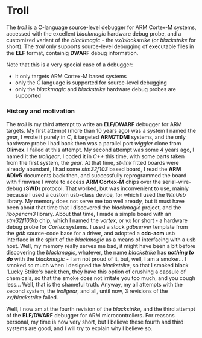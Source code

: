 # Troll

The *troll* is a C-language source-level debugger for ARM Cortex-M systems,
accessed with the excellent *blackmagic* hardware debug probe, and a customized
variant of the *blackmagic* - the *vx/blackstrike* (or *blackstrike* for short).
The *troll* only supports source-level debugging of executable files in the
**ELF** format, containig **DWARF** debug information.

Note that this is a very special case of a debugger:
- it only targets ARM Cortex-M based systems
- only the C language is supported for source-level debugging
- only the *blackmagic* and *blackstrike* hardware debug probes are supported

### History and motivation
The *troll* is my third attempt to write an **ELF/DWARF** debugger for ARM
targets. My first attempt (more than 10 years ago) was a system I named
the *gear*, I wrote it purely in *C*, it targeted **ARM7TDMI** systems,
and the only hardware probe I had back then was a parallel port *wiggler*
clone from **Olimex**. I failed at this attempt. My second attempt was
some 4 years ago, I named it the *trollgear*, I coded it in *C++* this
time, with some parts taken from the first system, the *gear*. At that time,
*st-link* fitted boards were already abundant, I had some *stm32f103* based
board, I read the **ARM ADIv5** documents back then, and successfully reprogrammed
the board with firmware I wrote to access **ARM Cortex-M** chips over the
serial-wire-debug (**SWD**) protocol. That worked, but was inconvenient to use,
mainly because I used a custom usb-class device, for which I used the *WinUsb*
library. My memory does not serve me too well aready, but it must have been
about that time that I discovered the *blackmagic* project, and the *libopencm3*
library. About that time, I made a simple board with an *stm32f103rb* chip,
which I named the *vortex*, or *vx* for short - a hardware debug probe for
*Cortex* systems. I used a stock *gdbserver* template from the *gdb* source-code
base for a driver, and adopted a **cdc-acm** usb interface in the spirit of
the *blackmagic* as a means of interfacing with a usb host. Well, my memory
really serves me bad, it might have been a bit before discovering the
*blackmagic*, whatever, the name *blackstrike* has ***nothing to do***
with the *blackmagic* - I am not proud of it, but, well, I am a smoker...
I smoked so much when I designed the *blackstrike*, so that I smoked
black 'Lucky Strike's back then, they have this option of crushing
a capsule of chemicals, so that the smoke does not irritate you too much,
and you cough less... Well, that is the shameful truth.
Anyway, my all attempts with the second system, the *trollgear*, and
all, until now, 3 revisions of the *vx/blackstrike* failed.

Well, I now am at the fourth revision of the *blackstrike*, and
the third attempt of the **ELF/DWARF** debugger for ARM microcontrollers.
For reasons personal, my time is now very short, but I believe
these fourth and third systems are good, and I will try to explain
why I believe so.

